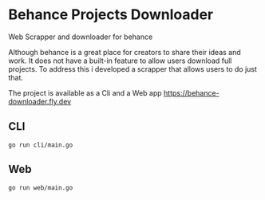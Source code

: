 # Behance Projects Downloader
Web Scrapper and downloader for behance

Although behance is a great place for creators to share their ideas and work. It does not have a built-in
feature to allow users download full projects. To address this i developed a scrapper that allows users to do just that.

The project is available as a Cli and a Web app
https://behance-downloader.fly.dev


## CLI
``go run cli/main.go``

## Web
``go run web/main.go``

